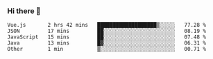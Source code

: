 ### Hi there 👋

<!--START_SECTION:waka-->

```text
Vue.js       2 hrs 42 mins   ███████████████████▒░░░░░   77.28 %
JSON         17 mins         ██░░░░░░░░░░░░░░░░░░░░░░░   08.19 %
JavaScript   15 mins         ██░░░░░░░░░░░░░░░░░░░░░░░   07.48 %
Java         13 mins         █▓░░░░░░░░░░░░░░░░░░░░░░░   06.31 %
Other        1 min           ▒░░░░░░░░░░░░░░░░░░░░░░░░   00.71 %
```

<!--END_SECTION:waka-->

<!--
**Jonas-VanHaeken/Jonas-VanHaeken** is a ✨ _special_ ✨ repository because its `README.md` (this file) appears on your GitHub profile.

Here are some ideas to get you started:

- 🔭 I’m currently working on ...
- 🌱 I’m currently learning ...
- 👯 I’m looking to collaborate on ...
- 🤔 I’m looking for help with ...
- 💬 Ask me about ...
- 📫 How to reach me: ...
- 😄 Pronouns: ...
- ⚡ Fun fact: ...
-->

